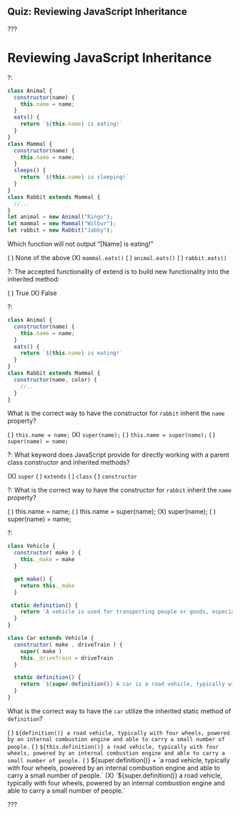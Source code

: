 ## Quiz: Reviewing JavaScript Inheritance

???

# Reviewing JavaScript Inheritance

?: 
``` javascript
class Animal {
  constructor(name) {
    this.name = name;
  }
  eats() {
    return `${this.name} is eating!`
  }
}
class Mammal {
  constructor(name) {
    this.name = name;
  }
  sleeps() {
    return `${this.name} is sleeping!`
  }
}
class Rabbit extends Mammal {
  //...
} 
let animal = new Animal("Ringo");
let mammal = new Mammal("Wilbur");
let rabbit = new Rabbit("Jabby");
```

Which function will not output “[Name] is eating!”

( ) None of the above (X) `mammal.eats()` ( ) `animal.eats()` ( ) `rabbit.eats()`

?: The accepted functionality of extend is to build new functionality into the inherited method:

( ) True (X) False

?: 

```javascript
class Animal {
  constructor(name) {
    this.name = name;
  }
  eats() {
    return `${this.name} is eating!`
  }
}
class Rabbit extends Mammal {
  constructor(name, color) {
    //..
  }
}
```

What is the correct way to have the constructor for `rabbit` inherit the `name` property?

( ) `this.name = name;` (X) `super(name);` ( ) `this.name = super(name);` ( ) `super(name) = name;`

?: What keyword does JavaScript provide for directly working with a parent class constructor and inherited methods?

(X) `super` ( ) `extends` ( ) `class` ( ) `constructor`

?: What is the correct way to have the constructor for `rabbit` inherit the `name` property?

( ) this.name = name; ( ) this.name = super(name); (X) super(name); ( ) super(name) = name;

?: 

```javascript
class Vehicle {
  constructor( make ) {
    this._make = make
  }

  get make() {
    return this._make
  }

 static definition() {
    return 'A vehicle is used for transporting people or goods, especially on land.'
  }
}

class Car extends Vehicle {
  constructor( make , driveTrain ) {
    super( make )
    this._driveTrain = driveTrain
  }

  static definition() {
    return `${super.definition()} A car is a road vehicle, typically with four wheels, powered by an internal combustion engine and able to carry a small number of people.`
  }
}
```

What is the correct way to have the `car` utilize the inherited static method of `definition`?

( ) `${definition()} a road vehicle, typically with four wheels, powered by an internal combustion engine and able to carry a small number of people.` ( ) `${this.definition()} a road vehicle, typically with four wheels, powered by an internal combustion engine and able to carry a small number of people.` ( ) ${super.definition()} + `a road vehicle, typically with four wheels, powered by an internal combustion engine and able to carry a small number of people.` (X) `${super.definition()} a road vehicle, typically with four wheels, powered by an internal combustion engine and able to carry a small number of people.`

???
